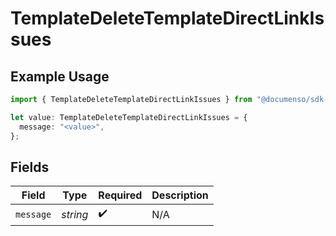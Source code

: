 # TemplateDeleteTemplateDirectLinkIssues

## Example Usage

```typescript
import { TemplateDeleteTemplateDirectLinkIssues } from "@documenso/sdk-typescript/models/errors";

let value: TemplateDeleteTemplateDirectLinkIssues = {
  message: "<value>",
};
```

## Fields

| Field              | Type               | Required           | Description        |
| ------------------ | ------------------ | ------------------ | ------------------ |
| `message`          | *string*           | :heavy_check_mark: | N/A                |